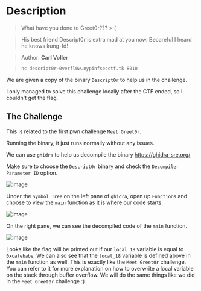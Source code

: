 # Description
> What have you done to Greet0r??? >:(

> His best friend Descript0r is extra mad at you now. Becareful I heard he knows kung-fd!

> Author: **Carl Voller**

> `nc descript0r-0verfl0w.nypinfsecctf.tk 8010`

We are given a copy of the binary `Descript0r` to help us in the challenge.

I only managed to solve this challenge locally after the CTF ended, so I couldn't get the flag.
## The Challenge

This is related to the first pwn challenge `Meet Greet0r`.

Running the binary, it just runs normally without any issues.

We can use `ghidra` to help us decompile the binary https://ghidra-sre.org/

Make sure to choose the `Descript0r` binary and check the `Decompiler Parameter ID` option.

![image](https://user-images.githubusercontent.com/83258849/147810867-47217bf8-f3ad-4b25-82a6-ddac58af3367.png)

Under the `Symbol Tree` on the left pane of `ghidra`, open up `Functions` and choose to view the `main` function as it is where our code starts.

![image](https://user-images.githubusercontent.com/83258849/147810921-80e19f03-721b-4784-bbaf-f23e5eb00128.png)

On the right pane, we can see the decompiled code of the `main` function.

![image](https://user-images.githubusercontent.com/83258849/147811084-eca3e440-004a-419f-b115-c771ff762333.png)

Looks like the flag will be printed out if our `local_18` variable is equal to `0xcafebabe`. We can also see that the `local_18` variable is defined above in the `main` function as well. This is exactly like the `Meet Greet0r` challenge. You can refer to it for more explanation on how to overwrite a local variable on the stack through buffer overflow. We will do the same things like we did in the `Meet Greet0r` challenge :)


